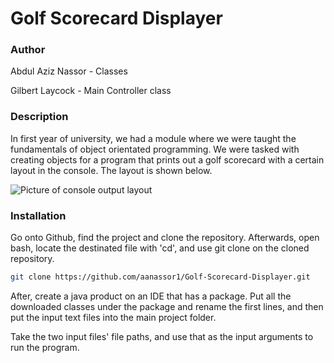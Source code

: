 # Golf Scorecard Displayer

### Author
Abdul Aziz Nassor - Classes

Gilbert Laycock - Main Controller class

### Description

In first year of university, we had a module where we were taught the fundamentals of object orientated programming. We were tasked with creating objects for a program that prints out a golf scorecard with a certain layout in the console. The layout is shown below.

![Picture of console output layout](https://github.com/aanassor1/Java-Object-Orientated-Programming-Fundamentals/blob/main/Console%20Output%20Example.png)

### Installation

Go onto Github, find the project and clone the repository.
Afterwards, open bash, locate the destinated file with 'cd', and use git clone on the cloned repository.

```bash
git clone https://github.com/aanassor1/Golf-Scorecard-Displayer.git
```

After, create a java product on an IDE that has a package. Put all the downloaded classes under the package and rename the first lines, and then put the input text files into the main project folder. 

Take the two input files' file paths, and use that as the input arguments to run the program.
